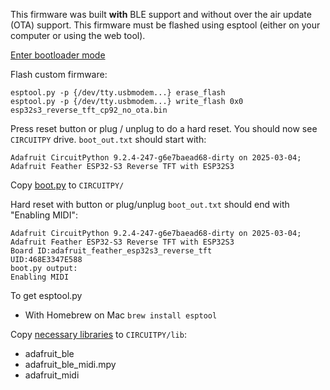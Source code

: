 This firmware was built **with** BLE support and without over the air update (OTA) support.
This firmware must be flashed using esptool (either on your computer or using the web tool).

[Enter bootloader mode](https://learn.adafruit.com/esp32-s3-reverse-tft-feather/factory-reset#step-2-enter-rom-bootloader-mode-3106832)

Flash custom firmware:
```
esptool.py -p {/dev/tty.usbmodem...} erase_flash
esptool.py -p {/dev/tty.usbmodem...} write_flash 0x0 esp32s3_reverse_tft_cp92_no_ota.bin
```

Press reset button or plug / unplug to do a hard reset. You should now see ```CIRCUITPY``` drive.  ```boot_out.txt``` should start with:
```
Adafruit CircuitPython 9.2.4-247-g6e7baead68-dirty on 2025-03-04; Adafruit Feather ESP32-S3 Reverse TFT with ESP32S3
```

Copy [boot.py](https://github.com/mangtronix/MusicDevices/blob/main/CircuitPython/boot.py) to ```CIRCUITPY/```

Hard reset with button or plug/unplug
```boot_out.txt``` should end with "Enabling MIDI":
```
Adafruit CircuitPython 9.2.4-247-g6e7baead68-dirty on 2025-03-04; Adafruit Feather ESP32-S3 Reverse TFT with ESP32S3
Board ID:adafruit_feather_esp32s3_reverse_tft
UID:468E3347E588
boot.py output:
Enabling MIDI
```

To get esptool.py
* With Homebrew on Mac ```brew install esptool```

Copy [necessary libraries](https://github.com/mangtronix/MusicDevices/tree/main/CircuitPython/lib) to ```CIRCUITPY/lib```:
* adafruit_ble
* adafruit_ble_midi.mpy
* adafruit_midi
